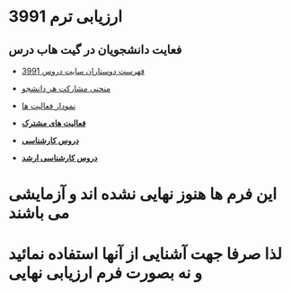 # ارزیابی ترم 3991

## فعایت دانشجویان در گیت هاب درس
- [فهرست دوستاران سایت دروس 3991](https://github.com/AliRazavi-edu/PNU_3991/stargazers) 
- [منحنی مشارکت هر دانشجو](https://github.com/AliRazavi-edu/PNU_3991/graphs/contributors)
- [نمودار فعالیت ها](https://github.com/AliRazavi-edu/PNU_3991/pulse/monthly)


- [**فعالیت های مشترک**](https://github.com/AliRazavi-edu/PNU_3991/tree/master/_Assessment/_General)
- [**دروس کارشناسی**]()
- [**دروس کارشناسی ارشد**]()

# این فرم ها هنوز نهایی نشده اند و آزمایشی می باشند
#  لذا صرفا جهت آشنایی از آنها استفاده نمائید و نه بصورت فرم ارزیابی نهایی
